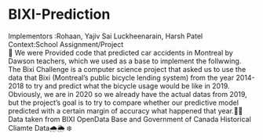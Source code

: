 # BIXI-Prediction
Implementors :Rohaan, Yajiv Sai Luckheenarain, Harsh Patel <br/>
Context:School Assignment/Project <br/>:bicyclist:
We were Provided code that predicted car accidents in Montreal by Dawson teachers, which we used as a base to implement the follwwing. <br/>
The Bixi Challenge is a computer science project that asked us to use the data that Bixi (Montreal’s public bicycle lending system) from the year 2014-2018 to try and predict what the bicycle usage would be like in 2019. Obviously, we are in 2020 so we already have the actual datas from 2019, but the project’s goal is to try to compare whether our predictive model predicted with a certain margin of accuracy what happened that year.:biking_woman: <br/>
Data taken from BIXI OpenData Base and Government of Canada Historical Cliamte Data:cloud_with_rain::sun_behind_rain_cloud:	:snowflake:

